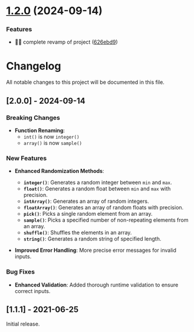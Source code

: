 # [1.2.0](https://github.com/loveakinlesi/js-randomize/compare/v1.1.1...v1.2.0) (2024-09-14)


### Features

* :technologist: complete revamp of project ([626ebd9](https://github.com/loveakinlesi/js-randomize/commit/626ebd95c911647da5a2453c9dd40aa1f478d08e))

# Changelog

All notable changes to this project will be documented in this file.

## [2.0.0] - 2024-09-14

### Breaking Changes

- **Function Renaming**: 
  - `int()` is now `integer()`
  - `array()` is now `sample()`

### New Features

- **Enhanced Randomization Methods**:
  - **`integer()`**: Generates a random integer between `min` and `max`.
  - **`float()`**: Generates a random float between `min` and `max` with precision.
  - **`intArray()`**: Generates an array of random integers.
  - **`floatArray()`**: Generates an array of random floats with precision.
  - **`pick()`**: Picks a single random element from an array.
  - **`sample()`**: Picks a specified number of non-repeating elements from an array.
  - **`shuffle()`**: Shuffles the elements in an array.
  - **`string()`**: Generates a random string of specified length.

- **Improved Error Handling**: More precise error messages for invalid inputs.

### Bug Fixes

- **Enhanced Validation**: Added thorough runtime validation to ensure correct inputs.

## [1.1.1] - 2021-06-25

Initial release.
